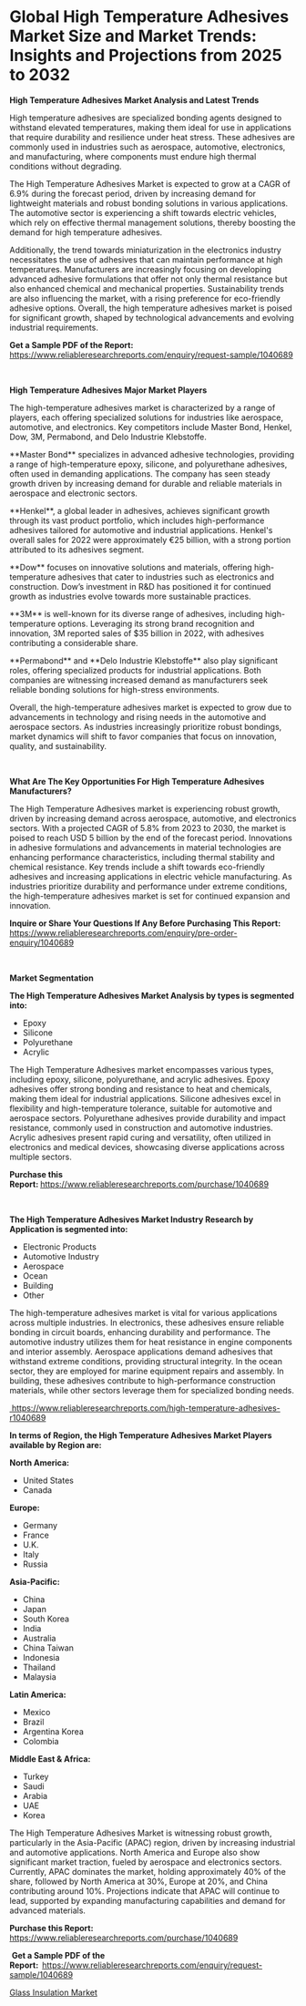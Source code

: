 <p><h1>Global High Temperature Adhesives Market Size and Market Trends: Insights and Projections from 2025 to 2032</h1></p><p><strong>High Temperature Adhesives Market Analysis and Latest Trends</strong></p>
<p><p>High temperature adhesives are specialized bonding agents designed to withstand elevated temperatures, making them ideal for use in applications that require durability and resilience under heat stress. These adhesives are commonly used in industries such as aerospace, automotive, electronics, and manufacturing, where components must endure high thermal conditions without degrading.</p><p>The High Temperature Adhesives Market is expected to grow at a CAGR of 6.9% during the forecast period, driven by increasing demand for lightweight materials and robust bonding solutions in various applications. The automotive sector is experiencing a shift towards electric vehicles, which rely on effective thermal management solutions, thereby boosting the demand for high temperature adhesives. </p><p>Additionally, the trend towards miniaturization in the electronics industry necessitates the use of adhesives that can maintain performance at high temperatures. Manufacturers are increasingly focusing on developing advanced adhesive formulations that offer not only thermal resistance but also enhanced chemical and mechanical properties. Sustainability trends are also influencing the market, with a rising preference for eco-friendly adhesive options. Overall, the high temperature adhesives market is poised for significant growth, shaped by technological advancements and evolving industrial requirements.</p></p>
<p><strong>Get a Sample PDF of the Report:&nbsp;</strong> <a href="https://www.reliableresearchreports.com/enquiry/request-sample/1040689?utm_campaign=3027&utm_medium=2&utm_source=Github&utm_content=ia&utm_term=02042025&utm_id=high-temperature-adhesives">https://www.reliableresearchreports.com/enquiry/request-sample/1040689</a></p>
<p>&nbsp;</p>
<p><strong>High Temperature Adhesives Major Market Players</strong></p>
<p><p>The high-temperature adhesives market is characterized by a range of players, each offering specialized solutions for industries like aerospace, automotive, and electronics. Key competitors include Master Bond, Henkel, Dow, 3M, Permabond, and Delo Industrie Klebstoffe.</p><p>**Master Bond** specializes in advanced adhesive technologies, providing a range of high-temperature epoxy, silicone, and polyurethane adhesives, often used in demanding applications. The company has seen steady growth driven by increasing demand for durable and reliable materials in aerospace and electronic sectors.</p><p>**Henkel**, a global leader in adhesives, achieves significant growth through its vast product portfolio, which includes high-performance adhesives tailored for automotive and industrial applications. Henkel's overall sales for 2022 were approximately €25 billion, with a strong portion attributed to its adhesives segment.</p><p>**Dow** focuses on innovative solutions and materials, offering high-temperature adhesives that cater to industries such as electronics and construction. Dow’s investment in R&D has positioned it for continued growth as industries evolve towards more sustainable practices.</p><p>**3M** is well-known for its diverse range of adhesives, including high-temperature options. Leveraging its strong brand recognition and innovation, 3M reported sales of $35 billion in 2022, with adhesives contributing a considerable share.</p><p>**Permabond** and **Delo Industrie Klebstoffe** also play significant roles, offering specialized products for industrial applications. Both companies are witnessing increased demand as manufacturers seek reliable bonding solutions for high-stress environments.</p><p>Overall, the high-temperature adhesives market is expected to grow due to advancements in technology and rising needs in the automotive and aerospace sectors. As industries increasingly prioritize robust bondings, market dynamics will shift to favor companies that focus on innovation, quality, and sustainability.</p></p>
<p>&nbsp;</p>
<p><strong>What Are The Key Opportunities For High Temperature Adhesives Manufacturers?</strong></p>
<p><p>The High Temperature Adhesives market is experiencing robust growth, driven by increasing demand across aerospace, automotive, and electronics sectors. With a projected CAGR of 5.8% from 2023 to 2030, the market is poised to reach USD 5 billion by the end of the forecast period. Innovations in adhesive formulations and advancements in material technologies are enhancing performance characteristics, including thermal stability and chemical resistance. Key trends include a shift towards eco-friendly adhesives and increasing applications in electric vehicle manufacturing. As industries prioritize durability and performance under extreme conditions, the high-temperature adhesives market is set for continued expansion and innovation.</p></p>
<p><strong>Inquire or Share Your Questions If Any Before Purchasing This Report:</strong> <a href="https://www.reliableresearchreports.com/enquiry/pre-order-enquiry/1040689?utm_campaign=3027&utm_medium=2&utm_source=Github&utm_content=ia&utm_term=02042025&utm_id=high-temperature-adhesives">https://www.reliableresearchreports.com/enquiry/pre-order-enquiry/1040689</a></p>
<p>&nbsp;</p>
<p><strong>Market Segmentation</strong></p>
<p><strong>The High Temperature Adhesives Market Analysis by types is segmented into:</strong></p>
<p><ul><li>Epoxy</li><li>Silicone</li><li>Polyurethane</li><li>Acrylic</li></ul></p>
<p><p>The High Temperature Adhesives market encompasses various types, including epoxy, silicone, polyurethane, and acrylic adhesives. Epoxy adhesives offer strong bonding and resistance to heat and chemicals, making them ideal for industrial applications. Silicone adhesives excel in flexibility and high-temperature tolerance, suitable for automotive and aerospace sectors. Polyurethane adhesives provide durability and impact resistance, commonly used in construction and automotive industries. Acrylic adhesives present rapid curing and versatility, often utilized in electronics and medical devices, showcasing diverse applications across multiple sectors.</p></p>
<p><strong>Purchase this Report:&nbsp;</strong><a href="https://www.reliableresearchreports.com/purchase/1040689?utm_campaign=3027&utm_medium=2&utm_source=Github&utm_content=ia&utm_term=02042025&utm_id=high-temperature-adhesives">https://www.reliableresearchreports.com/purchase/1040689</a></p>
<p>&nbsp;</p>
<p><strong>The High Temperature Adhesives Market Industry Research by Application is segmented into:</strong></p>
<p><ul><li>Electronic Products</li><li>Automotive Industry</li><li>Aerospace</li><li>Ocean</li><li>Building</li><li>Other</li></ul></p>
<p><p>The high-temperature adhesives market is vital for various applications across multiple industries. In electronics, these adhesives ensure reliable bonding in circuit boards, enhancing durability and performance. The automotive industry utilizes them for heat resistance in engine components and interior assembly. Aerospace applications demand adhesives that withstand extreme conditions, providing structural integrity. In the ocean sector, they are employed for marine equipment repairs and assembly. In building, these adhesives contribute to high-performance construction materials, while other sectors leverage them for specialized bonding needs.</p></p>
<p><a href="https://www.reliableresearchreports.com/high-temperature-adhesives-r1040689?utm_campaign=3027&utm_medium=2&utm_source=Github&utm_content=ia&utm_term=02042025&utm_id=high-temperature-adhesives">&nbsp;https://www.reliableresearchreports.com/high-temperature-adhesives-r1040689</a></p>
<p><strong>In terms of Region, the High Temperature Adhesives Market Players available by Region are:</strong></p>
<p>
    <p> <strong> North America: </strong>
        <ul>
            <li>United States</li>
            <li>Canada</li>
        </ul>
        </p> 
    <p> <strong> Europe: </strong>
        <ul>
            <li>Germany</li>
            <li>France</li>
            <li>U.K.</li>
            <li>Italy</li>
            <li>Russia</li>
        </ul>
        </p> 
    <p> <strong> Asia-Pacific: </strong>
        <ul>
            <li>China</li>
            <li>Japan</li>
            <li>South Korea</li>
            <li>India</li>
            <li>Australia</li>
            <li>China Taiwan</li>
            <li>Indonesia</li>
            <li>Thailand</li>
            <li>Malaysia</li>
        </ul>
        </p> 
    <p> <strong> Latin America: </strong>
        <ul>
            <li>Mexico</li>
            <li>Brazil</li>
            <li>Argentina Korea</li>
            <li>Colombia</li>
        </ul>
        </p> 
    <p> <strong> Middle East & Africa: </strong>
        <ul>
            <li>Turkey</li>
            <li>Saudi</li>
            <li>Arabia</li>
            <li>UAE</li>
            <li>Korea</li>
        </ul>
    </p>
    </p>
<p><p>The High Temperature Adhesives Market is witnessing robust growth, particularly in the Asia-Pacific (APAC) region, driven by increasing industrial and automotive applications. North America and Europe also show significant market traction, fueled by aerospace and electronics sectors. Currently, APAC dominates the market, holding approximately 40% of the share, followed by North America at 30%, Europe at 20%, and China contributing around 10%. Projections indicate that APAC will continue to lead, supported by expanding manufacturing capabilities and demand for advanced materials.</p></p>
<p><strong>Purchase this Report: </strong><a href="https://www.reliableresearchreports.com/purchase/1040689?utm_campaign=3027&utm_medium=2&utm_source=Github&utm_content=ia&utm_term=02042025&utm_id=high-temperature-adhesives">https://www.reliableresearchreports.com/purchase/1040689</a></p>
<p>&nbsp;<strong>Get a Sample PDF of the Report:&nbsp;&nbsp;</strong><a href="https://www.reliableresearchreports.com/enquiry/request-sample/1040689?utm_campaign=3027&utm_medium=2&utm_source=Github&utm_content=ia&utm_term=02042025&utm_id=high-temperature-adhesives">https://www.reliableresearchreports.com/enquiry/request-sample/1040689</a></p>
<p><strong></strong></p>
<p><p><a href="https://github.com/djibenesha/Market-Research-Report-List-1/blob/main/glass-insulation-market.md?utm_campaign=3027&utm_medium=2&utm_source=Github&utm_content=ia&utm_term=02042025&utm_id=high-temperature-adhesives">Glass Insulation Market</a></p></p>